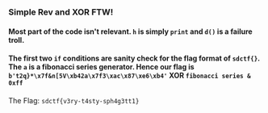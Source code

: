 ### Simple Rev and XOR FTW!

#### Most part of the code isn't relevant. `h` is simply `print` and `d()` is a failure troll.

#### The first two `if` conditions are sanity check for the flag format of `sdctf{}`. The `a` is a fibonacci series generator. Hence our flag is `b't2q}*\x7f&n[5V\xb42a\x7f3\xac\x87\xe6\xb4'` XOR `fibonacci series & 0xff`

The Flag: `sdctf{v3ry-t4sty-sph4g3tt1}`